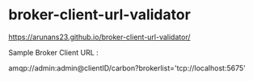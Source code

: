 # broker-client-url-validator

https://arunans23.github.io/broker-client-url-validator/

Sample Broker Client URL :

amqp://admin:admin@clientID/carbon?brokerlist='tcp://localhost:5675'
